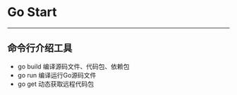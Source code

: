 # Go Start #

----------


## 命令行介绍工具 ##

- go build 编译源码文件、代码包、依赖包
- go run 编译运行Go源码文件
- go get 动态获取远程代码包